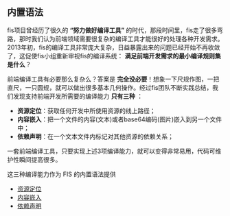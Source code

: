 ## 内置语法

fis项目曾经历了很久的 **“努力做好编译工具”** 的时代，那段时间里，fis走了很多弯路，那时我们认为前端领域需要很复杂的编译工具才能很好的处理各种开发需求。2013年初，fis的编译工具非常庞大复杂，日益暴露出来的问题已经开始不再收敛了，这促使fis小组重新审视fis的编译系统： **满足前端开发需求的最小编译规则集是什么**？

前端编译工具有必要那么复杂么？答案是 **完全没必要**！想象一下尺规作图，一把直尺，一只圆规，就可以做出很多基本几何操作。经过fis团队不断实践总结，我们发现支持前端开发所需要的编译能力 **只有三种** ：

* **资源定位**：获取任何开发中所使用资源的线上路径；
* **内容嵌入**：把一个文件的内容(文本)或者base64编码(图片)嵌入到另一个文件中；
* **依赖声明**：在一个文本文件内标记对其他资源的依赖关系；

一套前端编译工具，只要实现上述3项编译能力，就可以变得非常易用，代码可维护性瞬间提高很多。

这三种编译能力作为 FIS 的内置语法提供

- [资源定位](./uri.md)
- [内容嵌入](./inline.md)
- [依赖声明](./require.md)